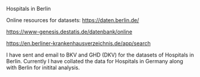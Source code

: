 Hospitals in Berlin

Online resources for datasets:
https://daten.berlin.de/

https://www-genesis.destatis.de/datenbank/online

https://en.berliner-krankenhausverzeichnis.de/app/search

I have sent and email to BKV and GHD (DKV) for the datasets of Hospitals in Berlin.
Currently I have collated the data for Hospitals in Germany along with Berlin for initital analysis.
